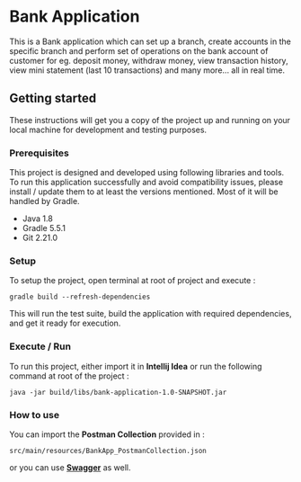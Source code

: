 # Bank Application
This is a Bank application which can
set up a branch, create accounts in the specific
branch and perform set of operations on
the bank account of customer for eg.
deposit money, withdraw money, view transaction
history, view mini statement (last 10 transactions)
and many more... all in real time.

## Getting started
These instructions will get you a copy of 
the project up and running on your local 
machine for development and testing purposes.

### Prerequisites
This project is designed and developed 
using following libraries and tools.
To run this application successfully and
avoid compatibility issues, please 
install / update them to at least the 
versions mentioned. Most of it will be handled
by Gradle.
- Java 1.8
- Gradle 5.5.1
- Git 2.21.0

### Setup
To setup the project, open terminal at root 
of project and execute : 

```
gradle build --refresh-dependencies
```

This will run the test suite, 
build the application with required dependencies, 
and get it ready for execution.

### Execute / Run
To run this project, either import it in
**Intellij Idea** or run the following command
at root of the project :

```
java -jar build/libs/bank-application-1.0-SNAPSHOT.jar
```

### How to use
You can import the **Postman Collection** provided in : 

```
src/main/resources/BankApp_PostmanCollection.json
```

or you can use [**Swagger**](http://localhost:8080/bank/swagger-ui.html) as well.


